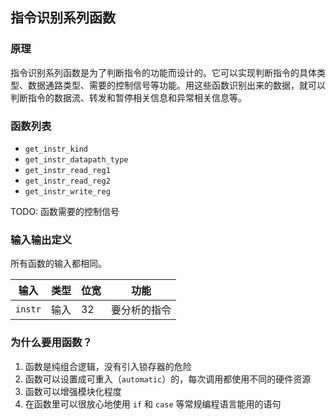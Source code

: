 ## 指令识别系列函数

### 原理

指令识别系列函数是为了判断指令的功能而设计的。它可以实现判断指令的具体类型、数据通路类型、需要的控制信号等功能。用这些函数识别出来的数据，就可以判断指令的数据流、转发和暂停相关信息和异常相关信息等。

### 函数列表

* `get_instr_kind`
* `get_instr_datapath_type`
* `get_instr_read_reg1`
* `get_instr_read_reg2`
* `get_instr_write_reg`

TODO: 函数需要的控制信号

### 输入输出定义

所有函数的输入都相同。

输入 | 类型 | 位宽 | 功能
--- | --- | --- | ---
`instr` | 输入 | 32 | 要分析的指令

### 为什么要用函数？

1. 函数是纯组合逻辑，没有引入锁存器的危险
2. 函数可以设置成可重入（`automatic`）的，每次调用都使用不同的硬件资源
3. 函数可以增强模块化程度
4. 在函数里可以很放心地使用 `if` 和 `case` 等常规编程语言能用的语句

